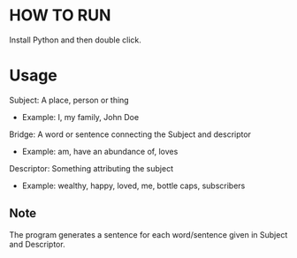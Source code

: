 # HOW TO RUN #
Install Python and then double click.

# Usage #

Subject: A place, person or thing
 - Example: I, my family, John Doe

Bridge: A word or sentence connecting the Subject and descriptor
  - Example: am, have an abundance of, loves

Descriptor: Something attributing the subject
  - Example: wealthy, happy, loved, me, bottle caps, subscribers

## Note ##
The program generates a sentence for each word/sentence given in Subject and Descriptor.
